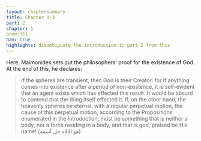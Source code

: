 ```yaml
---
layout: chaptersummary
title: Chapter 1-3
part: 2
chapter: 1
pnum:311
nav: true
highlights: disambiguate the introduction to part 2 from this
---
```


Here, Maimonides sets out the philosophers' proof for the existence of God. At the end of this, he declares:
> If the spheres are transient, then God is their Creator: for if anything comes into existence after a period of non-existence, it is self-evident that an agent exists which has effected this result. It would be absurd to contend that the thing itself effected it. If, on the other hand, the heavenly spheres be eternal, with a regular perpetual motion, the cause of this perpetual motion, according to the Propositions enumerated in the Introduction, must be something that is neither a body, nor a force residing in a body, and that is god, praised be His name! (هو الالاه جل أسمه)


